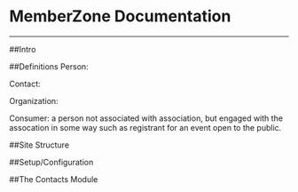 # MemberZone Documentation
---
##Intro

##Definitions
Person:

Contact:

Organization:

Consumer: a person not associated with association, but engaged with the assocation in some way such as registrant for an event open to the public.

##Site Structure

##Setup/Configuration

##The Contacts Module